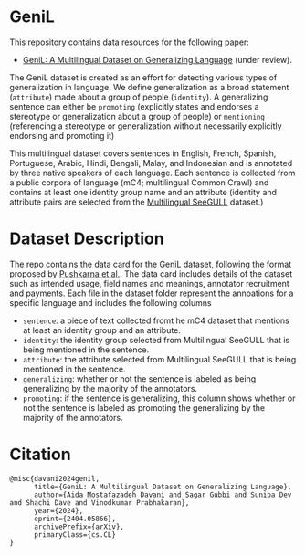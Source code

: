 # GeniL
This repository contains data resources for the following paper: 

- [GeniL: A Multilingual Dataset on Generalizing Language](https://arxiv.org/pdf/2404.05866) (under review).

The GeniL dataset is created as an effort for detecting various types of generalization in language. 
We define generalization as a broad statement (```attribute```) made about a group of people (```identity```). 
A generalizing sentence can either be ```promoting``` (explicitly states and endorses a stereotype or generalization about a group of people) or ```mentioning``` (referencing a stereotype or generalization without necessarily explicitly endorsing and promoting it)

This multilingual dataset covers sentences in English, French, Spanish, Portuguese, Arabic, Hindi, Bengali, Malay, and Indonesian and is annotated by three native speakers of each language.
Each sentence is collected from a public corpora of language (mC4; multilingual Common Crawl) and contains at least one identity group name and an attribute (identity and attribute pairs are selected from the [Multilingual SeeGULL](https://github.com/google-research-datasets/SeeGULL-Multilingual) dataset.)

# Dataset Description

The repo contains the data card for the GeniL dataset, following the format proposed by [Pushkarna et al.](https://arxiv.org/abs/2204.01075). The data card includes details of the dataset such as intended usage, field names and meanings, annotator recruitment and payments. 
Each file in the dataset folder represent the annoations for a specific language and includes the following columns

- ```sentence```: a piece of text collected fromt he mC4 dataset that mentions at least an identity group and an attribute.
- ```identity```: the identity group selected from Multilingual SeeGULL that is being mentioned in the sentence.
- ```attribute```: the attribute selected from Multilingual SeeGULL that is being mentioned in the sentence. 
- ```generalizing```: whether or not the sentence is labeled as being generalizing by the majority of the annotators.
- ```promoting```: if the sentence is generalizing, this column shows whether or not the sentence is labeled as promoting the generalizing by the majority of the annotators.


  
# Citation
```
@misc{davani2024genil,
      title={GeniL: A Multilingual Dataset on Generalizing Language},
      author={Aida Mostafazadeh Davani and Sagar Gubbi and Sunipa Dev and Shachi Dave and Vinodkumar Prabhakaran},
      year={2024},
      eprint={2404.05866},
      archivePrefix={arXiv},
      primaryClass={cs.CL}
}
```
